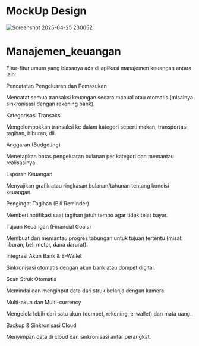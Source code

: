 # MockUp Design
![Screenshot 2025-04-25 230052](https://github.com/user-attachments/assets/4671be3b-6ca0-4306-987a-7c8b2460a3ec)



# Manajemen_keuangan
Fitur-fitur umum yang biasanya ada di aplikasi manajemen keuangan antara lain:

Pencatatan Pengeluaran dan Pemasukan

Mencatat semua transaksi keuangan secara manual atau otomatis (misalnya sinkronisasi dengan rekening bank).

Kategorisasi Transaksi

Mengelompokkan transaksi ke dalam kategori seperti makan, transportasi, tagihan, hiburan, dll.

Anggaran (Budgeting)

Menetapkan batas pengeluaran bulanan per kategori dan memantau realisasinya.

Laporan Keuangan

Menyajikan grafik atau ringkasan bulanan/tahunan tentang kondisi keuangan.

Pengingat Tagihan (Bill Reminder)

Memberi notifikasi saat tagihan jatuh tempo agar tidak telat bayar.

Tujuan Keuangan (Financial Goals)

Membuat dan memantau progres tabungan untuk tujuan tertentu (misal: liburan, beli motor, dana darurat).

Integrasi Akun Bank & E-Wallet

Sinkronisasi otomatis dengan akun bank atau dompet digital.

Scan Struk Otomatis

Memindai dan menginput data dari struk belanja dengan kamera.

Multi-akun dan Multi-currency

Mengelola lebih dari satu akun (dompet, rekening, e-wallet) dan mata uang.

Backup & Sinkronisasi Cloud

Menyimpan data di cloud dan sinkronisasi antar perangkat.

